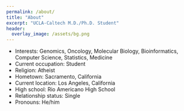 ```yaml
---
permalink: /about/
title: "About"
excerpt: "UCLA-Caltech M.D./Ph.D. Student"
header:
  overlay_image: /assets/bg.png
---
```


* Interests: Genomics, Oncology, Molecular Biology, Bioinformatics, Computer Science, Statistics, Medicine
* Current occupation: Student
* Religion: Atheist
* Hometown: Sacramento, California
* Current location: Los Angeles, California
* High school: Rio Americano High School
* Relationship status: Single
* Pronouns: He/him

